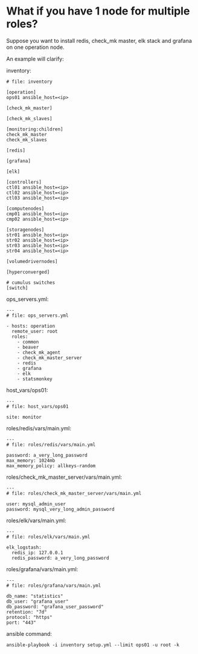 # What if you have 1 node for multiple roles?

Suppose you want to install redis, check_mk master, elk stack and grafana on one operation node.

An example will clarify:

inventory:
```
# file: inventory

[operation]
ops01 ansible_host=<ip>

[check_mk_master]

[check_mk_slaves]

[monitoring:children]
check_mk_master
check_mk_slaves

[redis]

[grafana]

[elk]

[controllers]
ctl01 ansible_host=<ip>
ctl02 ansible_host=<ip>
ctl03 ansible_host=<ip>

[computenodes]
cmp01 ansible_host=<ip>
cmp02 ansible_host=<ip>

[storagenodes]
str01 ansible_host=<ip>
str02 ansible_host=<ip>
str03 ansible_host=<ip>
str04 ansible_host=<ip>

[volumedrivernodes]

[hyperconverged]

# cumulus switches
[switch]
```

ops_servers.yml:
```
---
# file: ops_servers.yml

- hosts: operation
  remote_user: root
  roles:
    - common
    - beaver
    - check_mk_agent
    - check_mk_master_server
    - redis
    - grafana
    - elk
    - statsmonkey
```

host_vars/ops01:
```
---
# file: host_vars/ops01

site: monitor
```

roles/redis/vars/main.yml:
```
---
# file: roles/redis/vars/main.yml

password: a_very_long_password
max_memory: 1024mb
max_memory_policy: allkeys-random
```

roles/check_mk_master_server/vars/main.yml:
```
---
# file: roles/check_mk_master_server/vars/main.yml

user: mysql_admin_user
password: mysql_very_long_admin_password
```

roles/elk/vars/main.yml:
```
---
# file: roles/elk/vars/main.yml

elk_logstash:
  redis_ip: 127.0.0.1
  redis_password: a_very_long_password
```

roles/grafana/vars/main.yml:
```
---
# file: roles/grafana/vars/main.yml

db_name: "statistics"
db_user: "grafana_user"
db_password: "grafana_user_password"
retention: "7d"
protocol: "https"
port: "443"
```

ansible command:
```
ansible-playbook -i inventory setup.yml --limit ops01 -u root -k
```